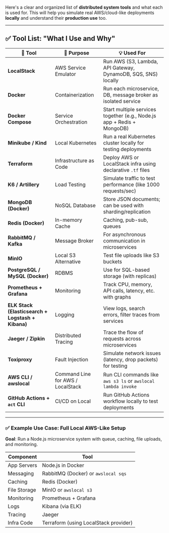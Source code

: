 Here's a clear and organized list of **distributed system tools** and what each is used for. This will help you simulate real AWS/cloud-like deployments **locally** and understand their **production use** too.

---

## ✅ Tool List: "What I Use and Why"

| 🔧 **Tool** | 📌 **Purpose** | 💡 **Used For** |
|------------|----------------|------------------|
| **LocalStack** | AWS Service Emulator | Run AWS (S3, Lambda, API Gateway, DynamoDB, SQS, SNS) locally |
| **Docker** | Containerization | Run each microservice, DB, message broker as isolated service |
| **Docker Compose** | Service Orchestration | Start multiple services together (e.g., Node.js app + Redis + MongoDB) |
| **Minikube / Kind** | Local Kubernetes | Run a real Kubernetes cluster locally for testing deployments |
| **Terraform** | Infrastructure as Code | Deploy AWS or LocalStack infra using declarative `.tf` files |
| **K6 / Artillery** | Load Testing | Simulate traffic to test performance (like 1000 requests/sec) |
| **MongoDB (Docker)** | NoSQL Database | Store JSON documents; can be used with sharding/replication |
| **Redis (Docker)** | In-memory Cache | Caching, pub-sub, queues |
| **RabbitMQ / Kafka** | Message Broker | For asynchronous communication in microservices |
| **MinIO** | Local S3 Alternative | Test file uploads like S3 buckets |
| **PostgreSQL / MySQL (Docker)** | RDBMS | Use for SQL-based storage (with replicas) |
| **Prometheus + Grafana** | Monitoring | Track CPU, memory, API calls, latency, etc. with graphs |
| **ELK Stack (Elasticsearch + Logstash + Kibana)** | Logging | View logs, search errors, filter traces from services |
| **Jaeger / Zipkin** | Distributed Tracing | Trace the flow of requests across microservices |
| **Toxiproxy** | Fault Injection | Simulate network issues (latency, drop packets) for testing |
| **AWS CLI / awslocal** | Command Line for AWS / LocalStack | Run CLI commands like `aws s3 ls` or `awslocal lambda invoke` |
| **GitHub Actions + `act` CLI** | CI/CD on Local | Run GitHub Actions workflow locally to test deployments |

---

### ✅ Example Use Case: Full Local AWS-Like Setup

**Goal**: Run a Node.js microservice system with queue, caching, file uploads, and monitoring.

| Component | Tool |
|----------|------|
| App Servers | Node.js in Docker |
| Messaging | RabbitMQ (Docker) or `awslocal sqs` |
| Caching | Redis (Docker) |
| File Storage | MinIO or `awslocal s3` |
| Monitoring | Prometheus + Grafana |
| Logs | Kibana (via ELK) |
| Tracing | Jaeger |
| Infra Code | Terraform (using LocalStack provider) |

